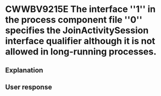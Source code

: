 # CWWBV9215E The interface ''1'' in the process component file ''0'' specifies the JoinActivitySession interface qualifier although it is not allowed in long-running processes.

## Explanation

## User response